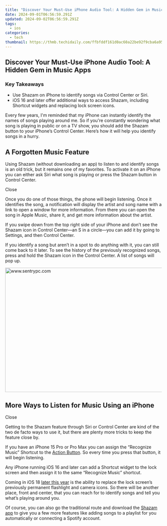 ```yaml
---
title: "Discover Your Must-Use iPhone Audio Tool: A Hidden Gem in Music Apps"
date: 2024-09-01T06:56:59.291Z
updated: 2024-09-02T06:56:59.291Z
tags:
  - ios
categories:
  - tech
thumbnail: https://thmb.techidaily.com/ffbfddf161d0ac60a22be92f9cba6a955de35f0f8d89dbf512993c012ef61e6c.jpg
---
```


## Discover Your Must-Use iPhone Audio Tool: A Hidden Gem in Music Apps

### Key Takeaways

* Use Shazam on iPhone to identify songs via Control Center or Siri.
* iOS 16 and later offer additional ways to access Shazam, including Shortcut widgets and replacing lock screen icons.

 Every few years, I'm reminded that my iPhone can instantly identify the names of songs playing around me. So if you're constantly wondering what song is playing in public or on a TV show, you should add the Shazam button to your iPhone’s Control Center. Here’s how it will help you identify songs in a hurry.

##  A Forgotten Music Feature

 Using Shazam (without downloading an app) to listen to and identify songs is an old trick, but it remains one of my favorites. To activate it on an iPhone you can either ask Siri what song is playing or press the Shazam button in Control Center.

Close 

 Once you do one of those things, the phone will begin listening. Once it identifies the song, a notification will display the artist and song name with a link to open a window for more information. From there you can open the song in Apple Music, share it, and get more information about the artist.

 If you swipe down from the top right side of your iPhone and don’t see the Shazam icon in Control Center—an S in a circle—you can add it by going to Settings, and then Control Center.

 If you identify a song but aren’t in a spot to do anything with it, you can still come back to it later. To see the history of the previously recognized songs, press and hold the Shazam icon in the Control Center. A list of songs will pop up.

<!-- affiliate ads begin -->
<a href="https://sentrypc.7eer.net/c/5597632/398453/3022" target="_top" id="398453"><img src="//a.impactradius-go.com/display-ad/3022-398453" border="0" alt="www.sentrypc.com" width="580" height="400"/></a><img height="0" width="0" src="https://sentrypc.7eer.net/i/5597632/398453/3022" style="position:absolute;visibility:hidden;" border="0" />
<!-- affiliate ads end -->
##  More Ways to Listen for Music Using an iPhone

Close 

 Getting to the Shazam feature through Siri or Control Center are kind of the two de facto ways to use it, but there are plenty more tricks to keep the feature close by.

 If you have an iPhone 15 Pro or Pro Max you can assign the “Recognize Music” Shortcut to the [Action Button](https://youtube-lab.techidaily.com/banish-stutter-and-freeze-optimize-your-outriders-gameplay/). So every time you press that button, it will begin listening.

 Any iPhone running iOS 16 and later can add a Shortcut widget to the lock screen and then assign it to the same “Recognize Music” shortcut.

 Coming in iOS 18 [later this year](https://snapchat-videos.techidaily.com/new-convenient-tutorial-snapchat-installation-macos-style/) is the ability to replace the lock screen’s previously permanent flashlight and camera icons. So there will be another place, front and center, that you can reach for to identify songs and tell you what’s playing around you.

 Of course, you can also go the traditional route and download the [Shazam app](https://apps.apple.com/us/app/shazam-find-music-concerts/id284993459) to give you a few more features like adding songs to a playlist for you automatically or connecting a Spotify account.

<ins class="adsbygoogle"
     style="display:block"
     data-ad-format="autorelaxed"
     data-ad-client="ca-pub-7571918770474297"
     data-ad-slot="1223367746"></ins>



<ins class="adsbygoogle"
     style="display:block"
     data-ad-client="ca-pub-7571918770474297"
     data-ad-slot="8358498916"
     data-ad-format="auto"
     data-full-width-responsive="true"></ins>


